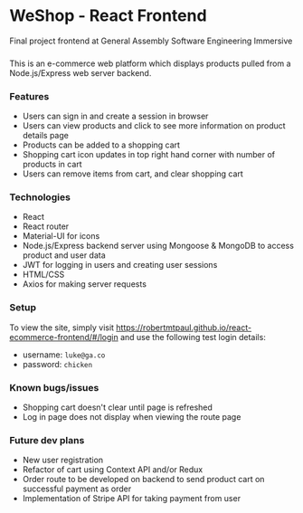 # WeShop - React Frontend
Final project frontend at General Assembly Software Engineering Immersive

### 
This is an e-commerce web platform which displays products pulled from a Node.js/Express web server backend. 

### Features
- Users can sign in and create a session in browser 
- Users can view products and click to see more information on product details page
- Products can be added to a shopping cart
- Shopping cart icon updates in top right hand corner with number of products in cart
- Users can remove items from cart, and clear shopping cart

### Technologies
- React
- React router
- Material-UI for icons
- Node.js/Express backend server using Mongoose & MongoDB to access product and user data
- JWT for logging in users and creating user sessions
- HTML/CSS
- Axios for making server requests

### Setup

To view the site, simply visit https://robertmtpaul.github.io/react-ecommerce-frontend/#/login and use the following test login details: 
- username: `luke@ga.co`
- password: `chicken`

### Known bugs/issues
- Shopping cart doesn't clear until page is refreshed
- Log in page does not display when viewing the route page

### Future dev plans
- New user registration
- Refactor of cart using Context API and/or Redux
- Order route to be developed on backend to send product cart on successful payment as order
- Implementation of Stripe API for taking payment from user
